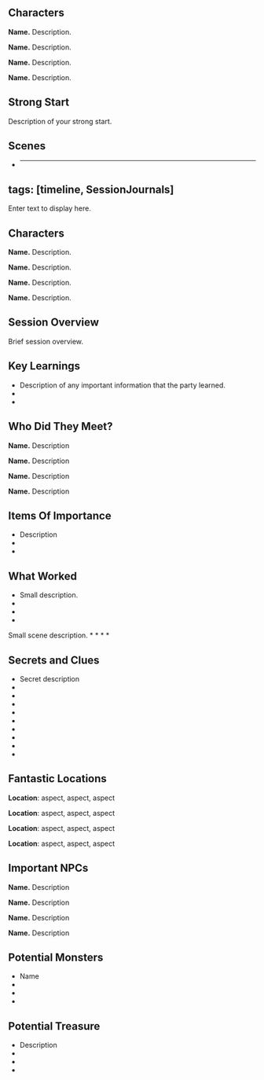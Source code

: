 ## Characters 
 
**Name.** Description. 
 
**Name.** Description. 
 
**Name.** Description. 
 
**Name.** Description. 
 
## Strong Start 
 
Description of your strong start. 
 
## Scenes 
 
* ---
tags: [timeline, SessionJournals]
---
<div
  class='ob-timelines'
  data-date='144-43-49-00'
  data-title='dd-mm-yyy desc'
  data-class='orange'
  data-img = '\z_Assets\ImagePlaceholder.png'
  data-type='range'
  data-end="2000-10-20-00">
  Enter text to display here.
</div>

## Characters 
 
**Name.** Description. 
 
**Name.** Description. 
 
**Name.** Description. 
 
**Name.** Description. 
 
## Session Overview 
 
Brief session overview.

## Key Learnings

- Description of any important information that the party learned.
- 
- 
 
## Who Did They Meet?
 
**Name.** Description 
 
**Name.** Description 
 
**Name.** Description 
 
**Name.** Description 
 
## Items Of Importance
 
- Description
- 
- 

## What Worked 
 
- Small description.
- 
- 
- 
Small scene description. 
* 
* 
* 
* 
 
## Secrets and Clues 
 
* Secret description 
* 
* 
* 
* 
* 
* 
* 
* 
* 
 
## Fantastic Locations 
 
**Location**: aspect, aspect, aspect 
 
**Location**: aspect, aspect, aspect 
 
**Location**: aspect, aspect, aspect 
 
**Location**: aspect, aspect, aspect 
 
## Important NPCs 
 
**Name.** Description 
 
**Name.** Description 
 
**Name.** Description 
 
**Name.** Description 
 
## Potential Monsters 
 
* Name 
* 
* 
* 
## Potential Treasure 
 
* Description 
* 
* 
*